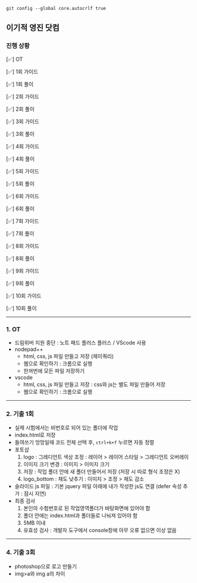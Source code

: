 `git config --global core.autocrlf true`

## 이기적 영진 닷컴

### 진행 상황

[✅] OT

[✅] 1회 가이드

[✅] 1회 풀이

[✅] 2회 가이드

[✅] 2회 풀이

[✅] 3회 가이드

[✅] 3회 풀이

[✅] 4회 가이드

[✅] 4회 풀이

[✅] 5회 가이드

[✅] 5회 풀이

[✅] 6회 가이드

[✅] 6회 풀이

[✅] 7회 가이드

[✅] 7회 풀이

[✅] 8회 가이드

[✅] 8회 풀이

[✅] 9회 가이드

[✅] 9회 풀이

[✅] 10회 가이드

[✅] 10회 풀이

---

### 1. OT

- 드림위버 지원 중단 : 노트 패드 플러스 플러스 / VScode 사용
- nodepad++
  - html, css, js 파일 만들고 저장 (제이쿼리)
  - 웹으로 확인하기 : 크롬으로 실행
  - 한꺼번에 모든 파일 저장하기
- vscode
  - html, css, js 파일 만들고 저장 : css와 js는 별도 파일 만들어 저장
  - 웹으로 확인하기 : 크롬으로 실행

---

### 2. 기출 1회

- 실제 시험에서는 비번호로 되어 있는 폴더에 작업
- index.html로 저장
- 들여쓰기 엉망일때 코드 전체 선택 후, `ctrl+k+f` 누르면 자동 정렬
- 포토샵
  1. logo : 그레디언트 색상 조정
     : 레이어 > 레이어 스타일 > 그레디언트 오버레이
  2. 이미지 크기 변경
     : 이미지 > 이미지 크기
  3. 저장
     : 작업 폴더 안에 새 폴더 만들어서 저장 (저장 시 따로 형식 조정은 X)
  4. logo_bottom : 채도 낮추기
     : 이미지 > 조정 > 채도 감소
- 슬라이드 js 파일 : 기본 jquery 파일 아래에 내가 작성한 js도 연결 (defer 속성 추가 : 잠시 지연)
- 최종 검사
  1. 본인의 수험번호로 된 작업영역폴더가 바탕화면에 있어야 함
  2. 폴더 안에는 index.html과 폴더들로 나눠져 있어야 함
  3. 5MB 이내
  4. 유효성 검사 : 개발자 도구에서 console창에 아무 오류 없으면 이상 없음

---

### 4. 기출 3회

- photoshop으로 로고 만들기
- img>a와 img a의 차이
